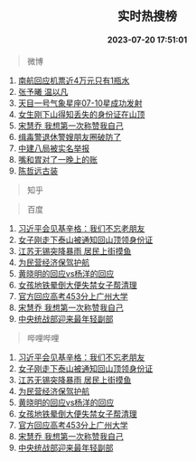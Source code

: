 <div align="center"><h2>实时热搜榜</h2><h4>2023-07-20 17:51:01</h4></div>

> 微博  

1. [南航回应机票近4万元只有1瓶水](https://s.weibo.com/weibo?q=%23%E5%8D%97%E8%88%AA%E5%9B%9E%E5%BA%94%E6%9C%BA%E7%A5%A8%E8%BF%914%E4%B8%87%E5%85%83%E5%8F%AA%E6%9C%891%E7%93%B6%E6%B0%B4%23&t=31&band_rank=1&Refer=top)<br />
2. [张予曦 温以凡](https://s.weibo.com/weibo?q=%E5%BC%A0%E4%BA%88%E6%9B%A6%20%E6%B8%A9%E4%BB%A5%E5%87%A1&t=31&band_rank=2&Refer=top)<br />
3. [天目一号气象星座07-10星成功发射](https://s.weibo.com/weibo?q=%23%E5%A4%A9%E7%9B%AE%E4%B8%80%E5%8F%B7%E6%B0%94%E8%B1%A1%E6%98%9F%E5%BA%A707-10%E6%98%9F%E6%88%90%E5%8A%9F%E5%8F%91%E5%B0%84%23&t=31&band_rank=3&Refer=top)<br />
4. [女生刚下山得知丢失的身份证在山顶](https://s.weibo.com/weibo?q=%23%E5%A5%B3%E7%94%9F%E5%88%9A%E4%B8%8B%E5%B1%B1%E5%BE%97%E7%9F%A5%E4%B8%A2%E5%A4%B1%E7%9A%84%E8%BA%AB%E4%BB%BD%E8%AF%81%E5%9C%A8%E5%B1%B1%E9%A1%B6%23&t=31&band_rank=4&Refer=top)<br />
5. [宋慧乔 我想第一次称赞我自己](https://s.weibo.com/weibo?q=%E5%AE%8B%E6%85%A7%E4%B9%94%20%E6%88%91%E6%83%B3%E7%AC%AC%E4%B8%80%E6%AC%A1%E7%A7%B0%E8%B5%9E%E6%88%91%E8%87%AA%E5%B7%B1&t=31&band_rank=5&Refer=top)<br />
6. [缉毒警退休警嫂朋友圈破防了](https://s.weibo.com/weibo?q=%23%E7%BC%89%E6%AF%92%E8%AD%A6%E9%80%80%E4%BC%91%E8%AD%A6%E5%AB%82%E6%9C%8B%E5%8F%8B%E5%9C%88%E7%A0%B4%E9%98%B2%E4%BA%86%23&t=31&band_rank=6&Refer=top)<br />
7. [中建八局被实名举报](https://s.weibo.com/weibo?q=%23%E4%B8%AD%E5%BB%BA%E5%85%AB%E5%B1%80%E8%A2%AB%E5%AE%9E%E5%90%8D%E4%B8%BE%E6%8A%A5%23&t=31&band_rank=7&Refer=top)<br />
8. [嘴和胃对了一晚上的账](https://s.weibo.com/weibo?q=%E5%98%B4%E5%92%8C%E8%83%83%E5%AF%B9%E4%BA%86%E4%B8%80%E6%99%9A%E4%B8%8A%E7%9A%84%E8%B4%A6&t=31&band_rank=8&Refer=top)<br />
9. [陈哲远古装](https://s.weibo.com/weibo?q=%E9%99%88%E5%93%B2%E8%BF%9C%E5%8F%A4%E8%A3%85&t=31&band_rank=9&Refer=top)<br />

> 知乎  


> 百度  

1. [习近平会见基辛格：我们不忘老朋友](https://www.baidu.com/s?wd=%E4%B9%A0%E8%BF%91%E5%B9%B3%E4%BC%9A%E8%A7%81%E5%9F%BA%E8%BE%9B%E6%A0%BC%EF%BC%9A%E6%88%91%E4%BB%AC%E4%B8%8D%E5%BF%98%E8%80%81%E6%9C%8B%E5%8F%8B&sa=fyb_news&rsv_dl=fyb_news)<br />
2. [女子刚走下泰山被通知回山顶领身份证](https://www.baidu.com/s?wd=%E5%A5%B3%E5%AD%90%E5%88%9A%E8%B5%B0%E4%B8%8B%E6%B3%B0%E5%B1%B1%E8%A2%AB%E9%80%9A%E7%9F%A5%E5%9B%9E%E5%B1%B1%E9%A1%B6%E9%A2%86%E8%BA%AB%E4%BB%BD%E8%AF%81&sa=fyb_news&rsv_dl=fyb_news)<br />
3. [江苏无锡突降暴雨 居民上街摸鱼](https://www.baidu.com/s?wd=%E6%B1%9F%E8%8B%8F%E6%97%A0%E9%94%A1%E7%AA%81%E9%99%8D%E6%9A%B4%E9%9B%A8+%E5%B1%85%E6%B0%91%E4%B8%8A%E8%A1%97%E6%91%B8%E9%B1%BC&sa=fyb_news&rsv_dl=fyb_news)<br />
4. [为民营经济保驾护航](https://www.baidu.com/s?wd=%E4%B8%BA%E6%B0%91%E8%90%A5%E7%BB%8F%E6%B5%8E%E4%BF%9D%E9%A9%BE%E6%8A%A4%E8%88%AA&sa=fyb_news&rsv_dl=fyb_news)<br />
5. [黄晓明的回应vs杨洋的回应](https://www.baidu.com/s?wd=%E9%BB%84%E6%99%93%E6%98%8E%E7%9A%84%E5%9B%9E%E5%BA%94vs%E6%9D%A8%E6%B4%8B%E7%9A%84%E5%9B%9E%E5%BA%94&sa=fyb_news&rsv_dl=fyb_news)<br />
6. [女孩地铁晕倒大便失禁女子帮清理](https://www.baidu.com/s?wd=%E5%A5%B3%E5%AD%A9%E5%9C%B0%E9%93%81%E6%99%95%E5%80%92%E5%A4%A7%E4%BE%BF%E5%A4%B1%E7%A6%81%E5%A5%B3%E5%AD%90%E5%B8%AE%E6%B8%85%E7%90%86&sa=fyb_news&rsv_dl=fyb_news)<br />
7. [官方回应高考453分上广州大学](https://www.baidu.com/s?wd=%E5%AE%98%E6%96%B9%E5%9B%9E%E5%BA%94%E9%AB%98%E8%80%83453%E5%88%86%E4%B8%8A%E5%B9%BF%E5%B7%9E%E5%A4%A7%E5%AD%A6&sa=fyb_news&rsv_dl=fyb_news)<br />
8. [宋慧乔 我想第一次称赞我自己](https://www.baidu.com/s?wd=%E5%AE%8B%E6%85%A7%E4%B9%94+%E6%88%91%E6%83%B3%E7%AC%AC%E4%B8%80%E6%AC%A1%E7%A7%B0%E8%B5%9E%E6%88%91%E8%87%AA%E5%B7%B1&sa=fyb_news&rsv_dl=fyb_news)<br />
9. [中央统战部迎来最年轻副部](https://www.baidu.com/s?wd=%E4%B8%AD%E5%A4%AE%E7%BB%9F%E6%88%98%E9%83%A8%E8%BF%8E%E6%9D%A5%E6%9C%80%E5%B9%B4%E8%BD%BB%E5%89%AF%E9%83%A8&sa=fyb_news&rsv_dl=fyb_news)<br />

> 哔哩哔哩  

1. [习近平会见基辛格：我们不忘老朋友](https://www.baidu.com/s?wd=%E4%B9%A0%E8%BF%91%E5%B9%B3%E4%BC%9A%E8%A7%81%E5%9F%BA%E8%BE%9B%E6%A0%BC%EF%BC%9A%E6%88%91%E4%BB%AC%E4%B8%8D%E5%BF%98%E8%80%81%E6%9C%8B%E5%8F%8B&sa=fyb_news&rsv_dl=fyb_news)<br />
2. [女子刚走下泰山被通知回山顶领身份证](https://www.baidu.com/s?wd=%E5%A5%B3%E5%AD%90%E5%88%9A%E8%B5%B0%E4%B8%8B%E6%B3%B0%E5%B1%B1%E8%A2%AB%E9%80%9A%E7%9F%A5%E5%9B%9E%E5%B1%B1%E9%A1%B6%E9%A2%86%E8%BA%AB%E4%BB%BD%E8%AF%81&sa=fyb_news&rsv_dl=fyb_news)<br />
3. [江苏无锡突降暴雨 居民上街摸鱼](https://www.baidu.com/s?wd=%E6%B1%9F%E8%8B%8F%E6%97%A0%E9%94%A1%E7%AA%81%E9%99%8D%E6%9A%B4%E9%9B%A8+%E5%B1%85%E6%B0%91%E4%B8%8A%E8%A1%97%E6%91%B8%E9%B1%BC&sa=fyb_news&rsv_dl=fyb_news)<br />
4. [为民营经济保驾护航](https://www.baidu.com/s?wd=%E4%B8%BA%E6%B0%91%E8%90%A5%E7%BB%8F%E6%B5%8E%E4%BF%9D%E9%A9%BE%E6%8A%A4%E8%88%AA&sa=fyb_news&rsv_dl=fyb_news)<br />
5. [黄晓明的回应vs杨洋的回应](https://www.baidu.com/s?wd=%E9%BB%84%E6%99%93%E6%98%8E%E7%9A%84%E5%9B%9E%E5%BA%94vs%E6%9D%A8%E6%B4%8B%E7%9A%84%E5%9B%9E%E5%BA%94&sa=fyb_news&rsv_dl=fyb_news)<br />
6. [女孩地铁晕倒大便失禁女子帮清理](https://www.baidu.com/s?wd=%E5%A5%B3%E5%AD%A9%E5%9C%B0%E9%93%81%E6%99%95%E5%80%92%E5%A4%A7%E4%BE%BF%E5%A4%B1%E7%A6%81%E5%A5%B3%E5%AD%90%E5%B8%AE%E6%B8%85%E7%90%86&sa=fyb_news&rsv_dl=fyb_news)<br />
7. [官方回应高考453分上广州大学](https://www.baidu.com/s?wd=%E5%AE%98%E6%96%B9%E5%9B%9E%E5%BA%94%E9%AB%98%E8%80%83453%E5%88%86%E4%B8%8A%E5%B9%BF%E5%B7%9E%E5%A4%A7%E5%AD%A6&sa=fyb_news&rsv_dl=fyb_news)<br />
8. [宋慧乔 我想第一次称赞我自己](https://www.baidu.com/s?wd=%E5%AE%8B%E6%85%A7%E4%B9%94+%E6%88%91%E6%83%B3%E7%AC%AC%E4%B8%80%E6%AC%A1%E7%A7%B0%E8%B5%9E%E6%88%91%E8%87%AA%E5%B7%B1&sa=fyb_news&rsv_dl=fyb_news)<br />
9. [中央统战部迎来最年轻副部](https://www.baidu.com/s?wd=%E4%B8%AD%E5%A4%AE%E7%BB%9F%E6%88%98%E9%83%A8%E8%BF%8E%E6%9D%A5%E6%9C%80%E5%B9%B4%E8%BD%BB%E5%89%AF%E9%83%A8&sa=fyb_news&rsv_dl=fyb_news)<br />
